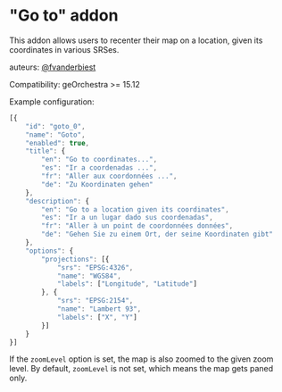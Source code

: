 # "Go to" addon

This addon allows users to recenter their map on a location, given its coordinates in various SRSes.

auteurs: [@fvanderbiest](https://github.com/fvanderbiest/)

Compatibility: geOrchestra >= 15.12

Example configuration:
```js
[{
    "id": "goto_0",
    "name": "Goto",
    "enabled": true,
    "title": {
        "en": "Go to coordinates...",
        "es": "Ir a coordenadas ...",
        "fr": "Aller aux coordonnées ...",
        "de": "Zu Koordinaten gehen"
    },
    "description": {
        "en": "Go to a location given its coordinates",
        "es": "Ir a un lugar dado sus coordenadas",
        "fr": "Aller à un point de coordonnées données",
        "de": "Gehen Sie zu einem Ort, der seine Koordinaten gibt"
    },
    "options": {
        "projections": [{
            "srs": "EPSG:4326",
            "name": "WGS84",
            "labels": ["Longitude", "Latitude"]
        }, {
            "srs": "EPSG:2154",
            "name": "Lambert 93",
            "labels": ["X", "Y"]
        }]
    }
}]
```

If the `zoomLevel` option is set, the map is also zoomed to the given zoom level.
By default, `zoomLevel` is not set, which means the map gets paned only.
